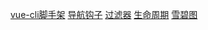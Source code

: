 [vue-cli脚手架](vue/vue-cli(搭建脚手架).md)
[导航钩子](vue/导航钩子.md)
[过滤器](vue/过滤器.md)
[生命周期](vue/生命周期.md)
[雪碧图](vue/雪碧图.md)
